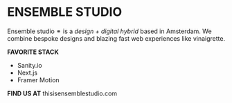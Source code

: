 # ENSEMBLE STUDIO


Ensemble studio ⚭ is a *design + digital hybrid* based in Amsterdam. 
We combine bespoke designs and blazing fast web experiences like vinaigrette.

**FAVORITE STACK**
- Sanity.io
- Next.js
- Framer Motion


**FIND US AT** 
thisisensemblestudio.com




